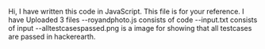 Hi, I have written this code in JavaScript.
This file is for your reference.
I have Uploaded 3 files
--royandphoto.js consists of code
--input.txt consists of input
--alltestcasespassed.png is a image for showing that all testcases are passed in hackerearth.


